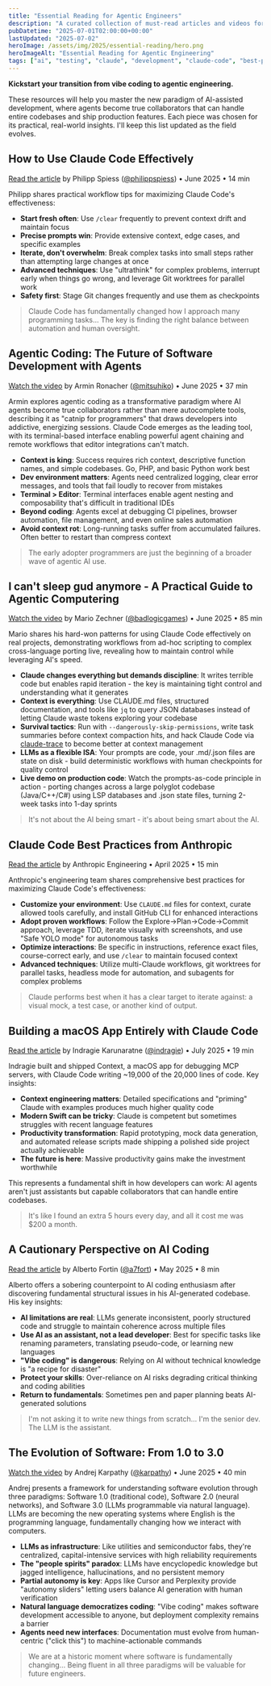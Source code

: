 ```yaml
---
title: "Essential Reading for Agentic Engineers"
description: "A curated collection of must-read articles and videos for mastering Claude Code, agentic coding workflows, and the future of AI-assisted development"
pubDatetime: "2025-07-01T02:00:00+00:00"
lastUpdated: "2025-07-02"
heroImage: /assets/img/2025/essential-reading/hero.png
heroImageAlt: "Essential Reading for Agentic Engineering"
tags: ["ai", "testing", "claude", "development", "claude-code", "best-practices", "agentic-coding", "productivity", "workflows"]
---
```


**Kickstart your transition from vibe coding to agentic engineering.** 

These resources will help you master the new paradigm of AI-assisted development, where agents become true collaborators that can handle entire codebases and ship production features. Each piece was chosen for its practical, real-world insights. I'll keep this list updated as the field evolves.

## How to Use Claude Code Effectively

[Read the article](https://spiess.dev/blog/how-i-use-claude-code) by Philipp Spiess ([@philippspiess](https://x.com/philippspiess)) • June 2025 • 14 min

Philipp shares practical workflow tips for maximizing Claude Code's effectiveness:

- **Start fresh often**: Use `/clear` frequently to prevent context drift and maintain focus
- **Precise prompts win**: Provide extensive context, edge cases, and specific examples
- **Iterate, don't overwhelm**: Break complex tasks into small steps rather than attempting large changes at once
- **Advanced techniques**: Use "ultrathink" for complex problems, interrupt early when things go wrong, and leverage Git worktrees for parallel work
- **Safety first**: Stage Git changes frequently and use them as checkpoints

> Claude Code has fundamentally changed how I approach many programming tasks... The key is finding the right balance between automation and human oversight.

## Agentic Coding: The Future of Software Development with Agents

[Watch the video](https://www.youtube.com/watch?v=nfOVgz_omlU) by Armin Ronacher ([@mitsuhiko](https://x.com/mitsuhiko)) • June 2025 • 37 min

Armin explores agentic coding as a transformative paradigm where AI agents become true collaborators rather than mere autocomplete tools, describing it as "catnip for programmers" that draws developers into addictive, energizing sessions. Claude Code emerges as the leading tool, with its terminal-based interface enabling powerful agent chaining and remote workflows that editor integrations can't match.

- **Context is king**: Success requires rich context, descriptive function names, and simple codebases. Go, PHP, and basic Python work best
- **Dev environment matters**: Agents need centralized logging, clear error messages, and tools that fail loudly to recover from mistakes
- **Terminal > Editor**: Terminal interfaces enable agent nesting and composability that's difficult in traditional IDEs
- **Beyond coding**: Agents excel at debugging CI pipelines, browser automation, file management, and even online sales automation
- **Avoid context rot**: Long-running tasks suffer from accumulated failures. Often better to restart than compress context

> The early adopter programmers are just the beginning of a broader wave of agentic AI use.

## I can't sleep gud anymore - A Practical Guide to Agentic Computering

[Watch the video](https://vimeo.com/1098025052) by Mario Zechner ([@badlogicgames](https://x.com/badlogicgames)) • June 2025 • 85 min

Mario shares his hard-won patterns for using Claude Code effectively on real projects, demonstrating workflows from ad-hoc scripting to complex cross-language porting live, revealing how to maintain control while leveraging AI's speed.

- **Claude changes everything but demands discipline**: It writes terrible code but enables rapid iteration - the key is maintaining tight control and understanding what it generates
- **Context is everything**: Use CLAUDE.md files, structured documentation, and tools like `jq` to query JSON databases instead of letting Claude waste tokens exploring your codebase
- **Survival tactics**: Run with `--dangerously-skip-permissions`, write task summaries before context compaction hits, and hack Claude Code via [claude-trace](https://github.com/badlogic/lemmy/tree/main/apps/claude-trace) to become better at context management
- **LLMs as a flexible ISA**: Your prompts are code, your .md/.json files are state on disk - build deterministic workflows with human checkpoints for quality control
- **Live demo on production code**: Watch the prompts-as-code principle in action - porting changes across a large polyglot codebase (Java/C++/C#) using LSP databases and .json state files, turning 2-week tasks into 1-day sprints

> It's not about the AI being smart - it's about being smart about the AI.

## Claude Code Best Practices from Anthropic

[Read the article](https://www.anthropic.com/engineering/claude-code-best-practices) by Anthropic Engineering • April 2025 • 15 min

Anthropic's engineering team shares comprehensive best practices for maximizing Claude Code's effectiveness:

- **Customize your environment**: Use `CLAUDE.md` files for context, curate allowed tools carefully, and install GitHub CLI for enhanced interactions
- **Adopt proven workflows**: Follow the Explore→Plan→Code→Commit approach, leverage TDD, iterate visually with screenshots, and use "Safe YOLO mode" for autonomous tasks
- **Optimize interactions**: Be specific in instructions, reference exact files, course-correct early, and use `/clear` to maintain focused context
- **Advanced techniques**: Utilize multi-Claude workflows, git worktrees for parallel tasks, headless mode for automation, and subagents for complex problems

> Claude performs best when it has a clear target to iterate against: a visual mock, a test case, or another kind of output.

## Building a macOS App Entirely with Claude Code

[Read the article](https://www.indragie.com/blog/i-shipped-a-macos-app-built-entirely-by-claude-code) by Indragie Karunaratne ([@indragie](https://x.com/indragie)) • July 2025 • 19 min

Indragie built and shipped Context, a macOS app for debugging MCP servers, with Claude Code writing ~19,000 of the 20,000 lines of code. Key insights:

- **Context engineering matters**: Detailed specifications and "priming" Claude with examples produces much higher quality code
- **Modern Swift can be tricky**: Claude is competent but sometimes struggles with recent language features
- **Productivity transformation**: Rapid prototyping, mock data generation, and automated release scripts made shipping a polished side project actually achievable
- **The future is here**: Massive productivity gains make the investment worthwhile

This represents a fundamental shift in how developers can work: AI agents aren't just assistants but capable collaborators that can handle entire codebases.

> It's like I found an extra 5 hours every day, and all it cost me was $200 a month.

## A Cautionary Perspective on AI Coding

[Read the article](https://albertofortin.com/writing/coding-with-ai) by Alberto Fortin ([@a7fort](https://x.com/a7fort)) • May 2025 • 8 min

Alberto offers a sobering counterpoint to AI coding enthusiasm after discovering fundamental structural issues in his AI-generated codebase. His key insights:

- **AI limitations are real**: LLMs generate inconsistent, poorly structured code and struggle to maintain coherence across multiple files
- **Use AI as an assistant, not a lead developer**: Best for specific tasks like renaming parameters, translating pseudo-code, or learning new languages
- **"Vibe coding" is dangerous**: Relying on AI without technical knowledge is "a recipe for disaster"
- **Protect your skills**: Over-reliance on AI risks degrading critical thinking and coding abilities
- **Return to fundamentals**: Sometimes pen and paper planning beats AI-generated solutions

> I'm not asking it to write new things from scratch... I'm the senior dev. The LLM is the assistant.

## The Evolution of Software: From 1.0 to 3.0

[Watch the video](https://www.youtube.com/watch?v=LCEmiRjPEtQ) by Andrej Karpathy ([@karpathy](https://x.com/karpathy)) • June 2025 • 40 min

Andrej presents a framework for understanding software evolution through three paradigms: Software 1.0 (traditional code), Software 2.0 (neural networks), and Software 3.0 (LLMs programmable via natural language). LLMs are becoming the new operating systems where English is the programming language, fundamentally changing how we interact with computers.

- **LLMs as infrastructure**: Like utilities and semiconductor fabs, they're centralized, capital-intensive services with high reliability requirements
- **The "people spirits" paradox**: LLMs have encyclopedic knowledge but jagged intelligence, hallucinations, and no persistent memory
- **Partial autonomy is key**: Apps like Cursor and Perplexity provide "autonomy sliders" letting users balance AI generation with human verification
- **Natural language democratizes coding**: "Vibe coding" makes software development accessible to anyone, but deployment complexity remains a barrier
- **Agents need new interfaces**: Documentation must evolve from human-centric ("click this") to machine-actionable commands

> We are at a historic moment where software is fundamentally changing... Being fluent in all three paradigms will be valuable for future engineers.